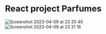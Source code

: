 # React project Parfumes

![Screenshot 2023-04-09 at 23 20 40](https://user-images.githubusercontent.com/101652883/230794768-843c4e85-3b77-478c-9d16-efa082314083.png)
![Screenshot 2023-04-09 at 23 21 16](https://user-images.githubusercontent.com/101652883/230794769-a92e707b-eeff-4f32-91e8-690255b14dab.png)
